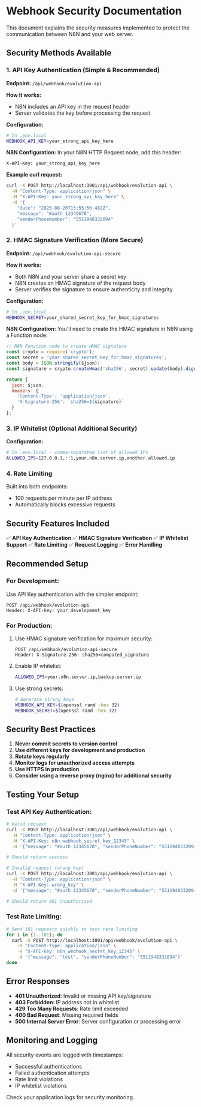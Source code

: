 # Webhook Security Documentation

This document explains the security measures implemented to protect the communication between N8N and your web server.

## Security Methods Available

### 1. API Key Authentication (Simple & Recommended)

**Endpoint:** `/api/webhook/evolution-api`

**How it works:**
- N8N includes an API key in the request header
- Server validates the key before processing the request

**Configuration:**
```bash
# In .env.local
WEBHOOK_API_KEY=your_strong_api_key_here
```

**N8N Configuration:**
In your N8N HTTP Request node, add this header:
```
X-API-Key: your_strong_api_key_here
```

**Example curl request:**
```bash
curl -X POST http://localhost:3001/api/webhook/evolution-api \
  -H "Content-Type: application/json" \
  -H "X-API-Key: your_strong_api_key_here" \
  -d '{
    "date": "2025-08-20T15:55:50.482Z",
    "message": "#auth 12345678",
    "senderPhoneNumber": "5511948332094"
  }'
```

### 2. HMAC Signature Verification (More Secure)

**Endpoint:** `/api/webhook/evolution-api-secure`

**How it works:**
- Both N8N and your server share a secret key
- N8N creates an HMAC signature of the request body
- Server verifies the signature to ensure authenticity and integrity

**Configuration:**
```bash
# In .env.local
WEBHOOK_SECRET=your_shared_secret_key_for_hmac_signatures
```

**N8N Configuration:**
You'll need to create the HMAC signature in N8N using a Function node:

```javascript
// N8N Function node to create HMAC signature
const crypto = require('crypto');
const secret = 'your_shared_secret_key_for_hmac_signatures';
const body = JSON.stringify($json);
const signature = crypto.createHmac('sha256', secret).update(body).digest('hex');

return {
  json: $json,
  headers: {
    'Content-Type': 'application/json',
    'X-Signature-256': `sha256=${signature}`
  }
};
```

### 3. IP Whitelist (Optional Additional Security)

**Configuration:**
```bash
# In .env.local - comma-separated list of allowed IPs
ALLOWED_IPS=127.0.0.1,::1,your.n8n.server.ip,another.allowed.ip
```

### 4. Rate Limiting

Built into both endpoints:
- 100 requests per minute per IP address
- Automatically blocks excessive requests

## Security Features Included

✅ **API Key Authentication**
✅ **HMAC Signature Verification**
✅ **IP Whitelist Support**
✅ **Rate Limiting**
✅ **Request Logging**
✅ **Error Handling**

## Recommended Setup

### For Development:
Use API Key authentication with the simpler endpoint:
```
POST /api/webhook/evolution-api
Header: X-API-Key: your_development_key
```

### For Production:
1. Use HMAC signature verification for maximum security:
   ```
   POST /api/webhook/evolution-api-secure
   Header: X-Signature-256: sha256=computed_signature
   ```

2. Enable IP whitelist:
   ```bash
   ALLOWED_IPS=your.n8n.server.ip,backup.server.ip
   ```

3. Use strong secrets:
   ```bash
   # Generate strong keys
   WEBHOOK_API_KEY=$(openssl rand -hex 32)
   WEBHOOK_SECRET=$(openssl rand -hex 32)
   ```

## Security Best Practices

1. **Never commit secrets to version control**
2. **Use different keys for development and production**
3. **Rotate keys regularly**
4. **Monitor logs for unauthorized access attempts**
5. **Use HTTPS in production**
6. **Consider using a reverse proxy (nginx) for additional security**

## Testing Your Setup

### Test API Key Authentication:
```bash
# Valid request
curl -X POST http://localhost:3001/api/webhook/evolution-api \
  -H "Content-Type: application/json" \
  -H "X-API-Key: n8n_webhook_secret_key_12345" \
  -d '{"message": "#auth 12345678", "senderPhoneNumber": "5511948332094"}'

# Should return success

# Invalid request (wrong key)
curl -X POST http://localhost:3001/api/webhook/evolution-api \
  -H "Content-Type: application/json" \
  -H "X-API-Key: wrong_key" \
  -d '{"message": "#auth 12345678", "senderPhoneNumber": "5511948332094"}'

# Should return 401 Unauthorized
```

### Test Rate Limiting:
```bash
# Send 101 requests quickly to test rate limiting
for i in {1..101}; do
  curl -X POST http://localhost:3001/api/webhook/evolution-api \
    -H "Content-Type: application/json" \
    -H "X-API-Key: n8n_webhook_secret_key_12345" \
    -d '{"message": "test", "senderPhoneNumber": "5511948332094"}'
done
```

## Error Responses

- **401 Unauthorized**: Invalid or missing API key/signature
- **403 Forbidden**: IP address not in whitelist
- **429 Too Many Requests**: Rate limit exceeded
- **400 Bad Request**: Missing required fields
- **500 Internal Server Error**: Server configuration or processing error

## Monitoring and Logging

All security events are logged with timestamps:
- Successful authentications
- Failed authentication attempts
- Rate limit violations
- IP whitelist violations

Check your application logs for security monitoring.
